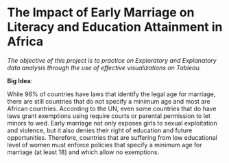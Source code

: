 # The Impact of Early Marriage on Literacy and Education Attainment in Africa
_The objective of this project is to practice on Exploratory and Explanatory data analysis through the use of effective visualizations on Tableau._

**Big Idea**:

While 96% of countries have laws that identify the legal age for marriage, there are still countries that do not specify a minimum age and most are African countries. According to the UN, even some countries that do have laws grant exemptions using require courts or parental permission to let minors to wed.  Early marriage not only exposes girls to sexual exploitation and violence, but it also denies their right of education and future opportunities. Therefore, countries that are suffering from low educational level of women must enforce policies that specify a minimum age for marriage (at least 18) and which allow no exemptions.


